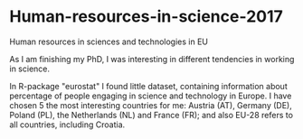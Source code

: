 # Human-resources-in-science-2017
Human resources in sciences and technologies in EU

As I am finishing my PhD, I was interesting in different tendencies in working in science. 

In R-package "eurostat" I found little dataset, containing information about percentage of people engaging in science and technology in Europe. I have chosen 5 the most interesting countries for me: Austria (AT), Germany (DE), Poland (PL), the Netherlands (NL) and France (FR); and also EU-28 refers to all countries, including Croatia. 

